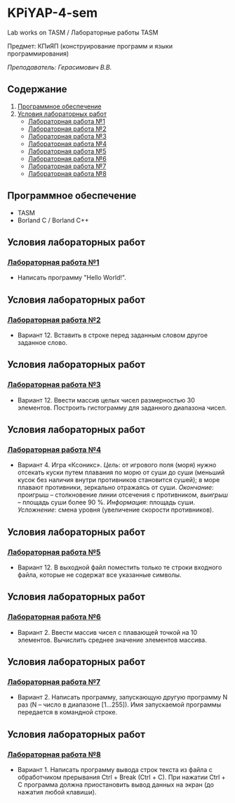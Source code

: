 # KPiYAP-4-sem
Lab works on TASM / Лабораторные работы TASM

Предмет: КПиЯП (конструирование программ и языки программирования)

*Преподаватель: Герасимович В.В.*

## Содержание
1. [Программное обеспечение](#Программное-обеспечение)
2. [Условия лабораторных работ](#Условия-лабораторных-работ)
   + [Лабораторная работа №1](#Лабораторная-работа-1)
   + [Лабораторная работа №2](#Лабораторная-работа-2)
   + [Лабораторная работа №3](#Лабораторная-работа-3)
   + [Лабораторная работа №4](#Лабораторная-работа-4)
   + [Лабораторная работа №5](#Лабораторная-работа-5)
   + [Лабораторная работа №6](#Лабораторная-работа-6)
   + [Лабораторная работа №7](#Лабораторная-работа-7)
   + [Лабораторная работа №8](#Лабораторная-работа-8)
   
## Программное обеспечение
* TASM
* Borland C / Borland C++

## Условия лабораторных работ
### [Лабораторная работа №1](https://github.com/InfernumPegasus/BSUIR-Labs/tree/main/KPiYAP/4-sem/lab1)
* Написать программу "Hello World!".

## Условия лабораторных работ
### [Лабораторная работа №2](https://github.com/InfernumPegasus/BSUIR-Labs/tree/main/KPiYAP/4-sem/lab2)
* Вариант 12. Вставить в строке перед заданным словом другое заданное слово.

## Условия лабораторных работ
### [Лабораторная работа №3](https://github.com/InfernumPegasus/BSUIR-Labs/tree/main/KPiYAP/4-sem/lab3)
* Вариант 12. Ввести массив целых чисел размерностью 30 элементов. Построить гистограмму для заданного диапазона чисел.

## Условия лабораторных работ
### [Лабораторная работа №4](https://github.com/InfernumPegasus/BSUIR-Labs/tree/main/KPiYAP/4-sem/lab4)
* Вариант 4. Игра «Ксоникс».
*Цель*: от игрового поля (моря) нужно отсекать куски путем плавания по морю от суши до суши (меньший кусок без наличия внутри противников становится сушей); в море плавают противники, зеркально отражаясь от суши.
*Окончание*: проигрыш – столкновение линии отсечения с противником, *выигрыш* – площадь суши более 90 %.
*Информация*: площадь суши.
*Усложнение*: смена уровня (увеличение скорости противников).

## Условия лабораторных работ
### [Лабораторная работа №5](https://github.com/InfernumPegasus/BSUIR-Labs/tree/main/KPiYAP/4-sem/lab5)
* Вариант 12. В выходной файл поместить только те строки входного файла, которые не содержат все указанные символы.

## Условия лабораторных работ
### [Лабораторная работа №6](https://github.com/InfernumPegasus/BSUIR-Labs/tree/main/KPiYAP/4-sem/lab6)
* Вариант 2. Ввести массив чисел с плавающей точкой на 10 элементов. Вычислить среднее значение элементов массива.

## Условия лабораторных работ
### [Лабораторная работа №7](https://github.com/InfernumPegasus/BSUIR-Labs/tree/main/KPiYAP/4-sem/lab7)
* Вариант 2. Написать программу, запускающую другую программу N раз (N – число в диапазоне [1…255]). Имя запускаемой программы передается в командной строке.

## Условия лабораторных работ
### [Лабораторная работа №8](https://github.com/InfernumPegasus/BSUIR-Labs/tree/main/KPiYAP/4-sem/lab8)
* Вариант 1. Написать программу вывода строк текста из файла с обработчиком прерывания Ctrl + Break (Ctrl + C). При нажатии Ctrl + C программа должна приостановить вывод данных на экран (до нажатия любой клавиши).
